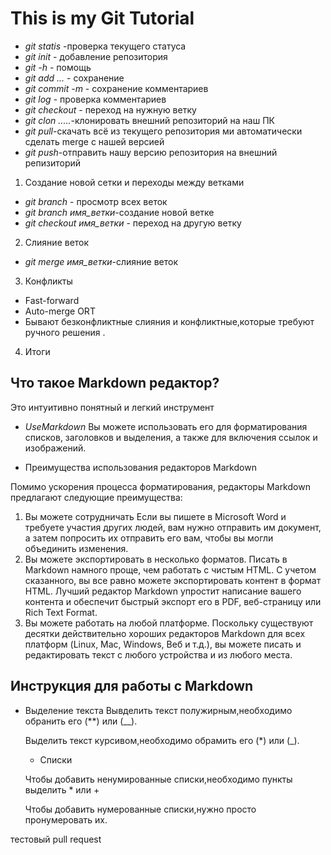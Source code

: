 # This is my Git Tutorial
* *git statis* -проверка текущего статуса
* *git init* - добавление репозитория
* *git -h* - помощь 
* *git add ...* - сохранение 
* *git commit -m* - сохранение комментариев 
* *git log* - проверка комментариев
* *git checkout* - переход на нужную ветку
* *git clon .....*-клонировать внешний репозиторий на наш ПК
* *git pull*-скачать всё из текущего репозитория ми автоматически сделать merge с нашей версией 
* *git push*-отправить нашу версию репозитория на внешний репизиторий



1. Создание новой сетки и переходы между ветками
* *git branch* - просмотр всех веток
* *git branch имя_ветки*-создание новой ветке 
* *git checkout имя_ветки* - переход на другую ветку

2. Слияние веток

* *git merge имя_ветки*-слияние веток 

3. Конфликты
* Fast-forward
* Auto-merge ORT
* Бывают безконфликтные слияния и конфликтные,которые требуют ручного решения .

4. Итоги 


## Что такое Markdown редактор?
Это интуитивно понятный и легкий инструмент


* *UseMarkdown* 
 Вы можете использовать его для форматирования списков, заголовков и выделения, а также для включения ссылок и изображений.


 * Преимущества использования редакторов Markdown

Помимо ускорения процесса форматирования, редакторы Markdown предлагают следующие преимущества:

1. Вы можете сотрудничать
 Если вы пишете в Microsoft Word и требуете участия других людей, вам нужно отправить им документ, а затем попросить их отправить его вам, чтобы вы могли объединить изменения. 
2. Вы можете экспортировать в несколько форматов.
Писать в Markdown намного проще, чем работать с чистым HTML. С учетом сказанного, вы все равно можете экспортировать контент в формат HTML. Лучший редактор Markdown упростит написание вашего контента и обеспечит быстрый экспорт его в PDF, веб-страницу или Rich Text Format.
3. Вы можете работать на любой платформе.
 Поскольку существуют десятки действительно хороших редакторов Markdown для всех платформ (Linux, Mac, Windows, Веб и т.д.), вы можете писать и редактировать текст с любого устройства и из любого места. 
 
 ## Инструкция для работы с Markdown

 * Выделение текста
   Вывделить текст полужирным,необходимо обранить его (**) или (__).

   Выделить текст курсивом,необходимо обрамить его (*) или (_).

   * Списки 




   Чтобы добавить ненумированные списки,необходимо пункты выделить * или +

   Чтобы добавить нумерованные списки,нужно просто пронумеровать их.




тестовый pull request

